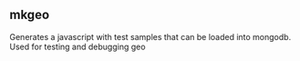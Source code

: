 ## mkgeo


Generates a javascript with test samples that can be loaded into mongodb. Used for testing and 
debugging geo
